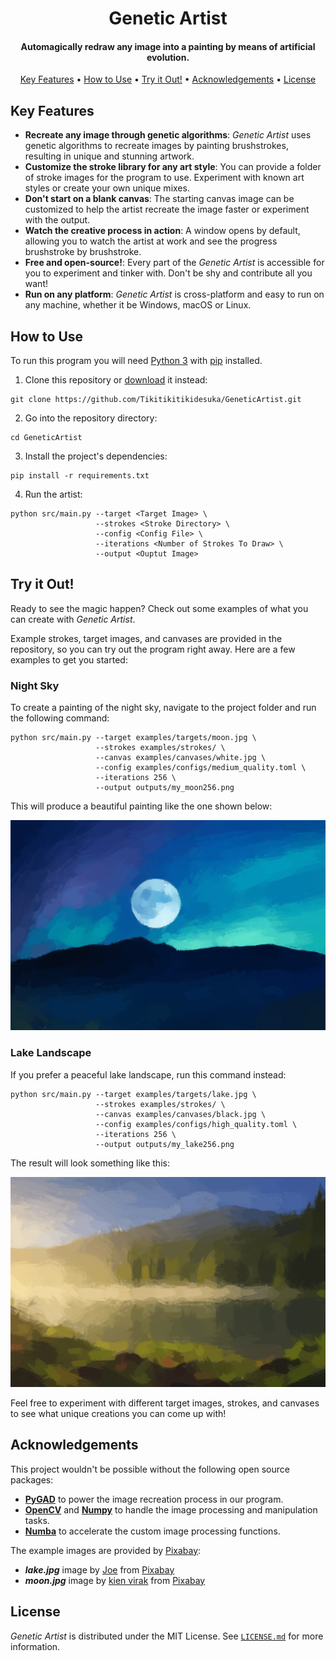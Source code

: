 <h1 align="center">
    Genetic Artist
</h1>

<h4 align="center">
    Automagically redraw any image into a painting by means of artificial evolution.
</h4>

<p align="center">
    <a href="#key-features">Key Features</a> •
    <a href="#how-to-use">How to Use</a> •
    <a href="#try-it-out">Try it Out!</a> •
    <a href="#acknowledgements">Acknowledgements</a> •
    <a href="#license">License</a>
</p>

##  Key Features

* **Recreate any image through genetic algorithms**: _Genetic Artist_ uses genetic algorithms to recreate images by painting brushstrokes, resulting in unique and stunning artwork.
* **Customize the stroke library for any art style**: You can provide a folder of stroke images for the program to use. Experiment with known art styles or create your own unique mixes.
* **Don't start on a blank canvas**: The starting canvas image can be customized to help the artist recreate the image faster or experiment with the output.
* **Watch the creative process in action**: A window opens by default, allowing you to watch the artist at work and see the progress brushstroke by brushstroke.
* **Free and open-source!**: Every part of the _Genetic Artist_ is accessible for you to experiment and tinker with. Don't be shy and contribute all you want!
* **Run on any platform**: _Genetic Artist_ is cross-platform and easy to run on any machine, whether it be Windows, macOS or Linux.

## How to Use

To run this program you will need [Python 3](https://www.python.org/) with [pip](https://pypi.org/project/pip/) installed.

1. Clone this repository or [download](https://github.com/Tikitikitikidesuka/GeneticArtist/archive/refs/heads/main.zip) it instead:

```shell
git clone https://github.com/Tikitikitikidesuka/GeneticArtist.git
```

2. Go into the repository directory:

 ```shell
 cd GeneticArtist
 ```

3. Install the project's dependencies:

```shell
pip install -r requirements.txt
```

4. Run the artist:

```shell
python src/main.py --target <Target Image> \
                   --strokes <Stroke Directory> \
                   --config <Config File> \
                   --iterations <Number of Strokes To Draw> \
                   --output <Ouptut Image>
```

## Try it Out!

Ready to see the magic happen? Check out some examples of what you can create with _Genetic Artist_.

Example strokes, target images, and canvases are provided in the repository, so you can try out the program right away.
Here are a few examples to get you started:

### Night Sky

To create a painting of the night sky, navigate to the project folder and run the following command:

```shell
python src/main.py --target examples/targets/moon.jpg \
                   --strokes examples/strokes/ \
                   --canvas examples/canvases/white.jpg \
                   --config examples/configs/medium_quality.toml \
                   --iterations 256 \
                   --output outputs/my_moon256.png
```

This will produce a beautiful painting like the one shown below:

<p align="center">
    <img src="assets/outputs/moon0256.png" />
</p>

### Lake Landscape

If you prefer a peaceful lake landscape, run this command instead:

```shell
python src/main.py --target examples/targets/lake.jpg \
                   --strokes examples/strokes/ \
                   --canvas examples/canvases/black.jpg \
                   --config examples/configs/high_quality.toml \
                   --iterations 256 \
                   --output outputs/my_lake256.png
```

The result will look something like this:

<p align="center">
    <img src="assets/outputs/lake0256.png" />
</p>

Feel free to experiment with different target images, strokes, and canvases to see what unique creations you can come up with!

## Acknowledgements

This project wouldn't be possible without the following open source packages:

* **[PyGAD](https://pygad.readthedocs.io/en/latest/)** to power the image recreation process in our program.
* **[OpenCV](https://opencv.org/)** and **[Numpy](https://numpy.org/)** to handle the image processing and manipulation tasks.
* **[Numba](https://numba.pydata.org/)** to accelerate the custom image processing functions.

The example images are provided by [Pixabay](https://pixabay.com/):

* ***lake.jpg*** image by <a href="https://pixabay.com/users/jplenio-7645255/?utm_source=link-attribution&amp;utm_medium=referral&amp;utm_campaign=image&amp;utm_content=7644166">Joe</a> from <a href="https://pixabay.com//?utm_source=link-attribution&amp;utm_medium=referral&amp;utm_campaign=image&amp;utm_content=7644166">Pixabay</a>
* ***moon.jpg*** image by <a href="https://pixabay.com/users/kienvirak-11003985/?utm_source=link-attribution&amp;utm_medium=referral&amp;utm_campaign=image&amp;utm_content=4855256">kien virak</a> from <a href="https://pixabay.com//?utm_source=link-attribution&amp;utm_medium=referral&amp;utm_campaign=image&amp;utm_content=4855256">Pixabay</a>

## License

_Genetic Artist_ is distributed under the MIT License. See [`LICENSE.md`](https://github.com/Tikitikitikidesuka/GeneticArtist/blob/168171a1d6d329c7f488cee31380a57f945ed343/LICENSE.md) for more information.
